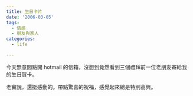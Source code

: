 ```yaml
---
title: 生日卡片
date: '2006-03-05'
tags:
  - 情感
  - 朋友與家人
categories:
  - life

---
```

今天無意間點開 hotmail 的信箱，沒想到竟然看到三個禮拜前一位老朋友寄給我的生日賀卡。  
  
老實說，還挺感動的。帶點驚喜的祝福，感覺起來總是特別高興。